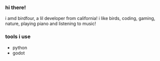 ### hi there!

i amd birdfour, a lil developer from california! i like birds,
coding, gaming, nature, playing piano and listening to music!

### tools i use
- python
- godot
